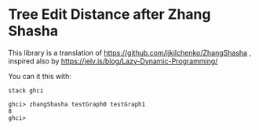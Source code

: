 # Tree Edit Distance after Zhang Shasha

This library is a translation of https://github.com/ijkilchenko/ZhangShasha ,
inspired also by https://jelv.is/blog/Lazy-Dynamic-Programming/

You can it this with:
```
stack ghci

ghci> zhangShasha testGraph0 testGraph1
8
ghci>
```
